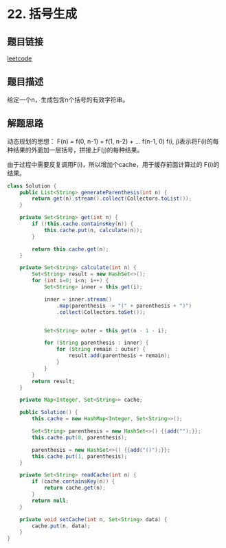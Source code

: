 # 22. 括号生成 

## 题目链接

[leetcode](https://leetcode-cn.com/problems/generate-parentheses/)

## 题目描述

给定一个n，生成包含n个括号的有效字符串。

## 解题思路

动态规划的思想：
F(n) = f(0, n-1) + f(1, n-2) + ... f(n-1, 0)
f(i, j)表示将F(i)的每种结果的外面加一层括号，拼接上F(j)的每种结果。

由于过程中需要反复调用F(i)，所以增加个cache，用于缓存前面计算过的
F(i)的结果。

```java
class Solution {
    public List<String> generateParenthesis(int n) {
        return get(n).stream().collect(Collectors.toList());
    }

    private Set<String> get(int n) {
        if (!this.cache.containsKey(n)) {
            this.cache.put(n, calculate(n));
        }

        return this.cache.get(n);
    }

    private Set<String> calculate(int n) {
        Set<String> result = new HashSet<>();
        for (int i=0; i<n; i++) {
            Set<String> inner = this.get(i);

            inner = inner.stream()
                .map(parenthesis -> "(" + parenthesis + ")")
                .collect(Collectors.toSet());


            Set<String> outer = this.get(n - 1 - i);

            for (String parenthesis : inner) {
                for (String remain : outer) {
                    result.add(parenthesis + remain);
                }
            }
        }
        return result;
    }

    private Map<Integer, Set<String>> cache;

    public Solution() {
        this.cache = new HashMap<Integer, Set<String>>();

        Set<String> parenthesis = new HashSet<>() {{add("");}};
        this.cache.put(0, parenthesis);

        parenthesis = new HashSet<>() {{add("()");}};
        this.cache.put(1, parenthesis);
    }

    private Set<String> readCache(int n) {
        if (cache.containsKey(n)) {
            return cache.get(n);
        }
        return null;
    }

    private void setCache(int n, Set<String> data) {
        cache.put(n, data);
    }
}
```

